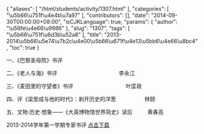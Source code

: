 {
    "aliases": [
        "/html/students/activity/1307.html"
    ],
    "categories": [
        "\u5b66\u751f\u4e4b\u7a97"
    ],
    "contributors": [],
    "date": "2014-09-30T00:00:00+08:00",
    "isCJKLanguage": true,
    "params": {
        "author": "\u56fe\u4e66\u9986"
    },
    "slug": "1307",
    "tags": [
        "\u5b66\u751f\u6d3b\u52a8"
    ],
    "title": "2013-2014\u5b66\u5e74\u7b2c\u4e00\u5b66\u671f\u4e13\u5bb6\u4e66\u8bc4",
    "toc": true
}

一、《巴黎圣母院》书评    




二、《老人与海》书评                                     
   李永江




三、《麦田里的守望者》书评                                   叶匡政




四、评《梁思成与他的时代》：剥开历史的洋葱                   林颐




五、文物·历史·想象——《大英博物馆世界简史》读后          黄春高




  






2013-2014学年第一学期专家书评 [点击下载](http://work.tfls.tj.edu.cn/images/soft/140930/1-1409301J415110.docx)  





